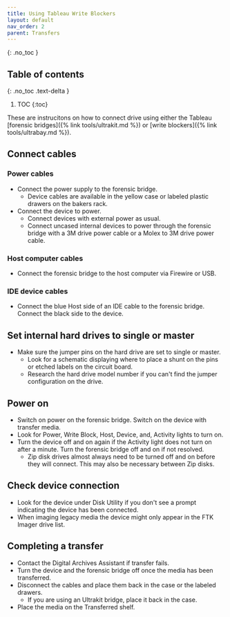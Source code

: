 ```yaml
---
title: Using Tableau Write Blockers
layout: default
nav_order: 2
parent: Transfers
---
```


{: .no_toc }

## Table of contents

{: .no_toc .text-delta }

1. TOC
{:toc}

These are instrucitons on how to connect drive using either the Tableau [forensic bridges]({% link tools/ultrakit.md %}) or [write blockers]({% link tools/ultrabay.md %}).

## Connect cables
### Power cables
* Connect the power supply to the forensic bridge.
  - Device cables are available in the yellow case or labeled plastic drawers on the bakers rack. 
* Connect the device to power.
  - Connect devices with external power as usual.  
  - Connect uncased internal devices to power through the forensic bridge with a 3M drive power cable or a Molex to 3M drive power cable.  

### Host computer cables
* Connect the forensic bridge to the host computer via Firewire or USB.

### IDE device cables

* Connect the blue Host side of an IDE cable to the forensic bridge. Connect the black side to the device.  

## Set internal hard drives to single or master

* Make sure the jumper pins on the hard drive are set to single or master.  
  * Look for a schematic displaying where to place a shunt on the pins or etched labels on the circuit board.  
  * Research the hard drive model number if you can't find the jumper configuration on the drive.  

## Power on

* Switch on power on the forensic bridge. Switch on the device with transfer media.  
* Look for Power, Write Block, Host, Device, and, Activity lights to turn on.  
* Turn the device off and on again if the Activity light does not turn on after a minute. Turn the forensic bridge off and on if not resolved.
  * Zip disk drives almost always need to be turned off and on before they will connect. This may also be necessary between Zip disks.  

## Check device connection

* Look for the device under Disk Utility if you don't see a prompt indicating the device has been connected.
* When imaging legacy media the device might only appear in the FTK Imager drive list.  

## Completing a transfer

* Contact the Digital Archives Assistant if transfer fails.
* Turn the device and the forensic bridge off once the media has been transferred.  
* Disconnect the cables and place them back in the case or the labeled drawers.  
  * If you are using an Ultrakit bridge, place it back in the case.  
* Place the media on the Transferred shelf.
